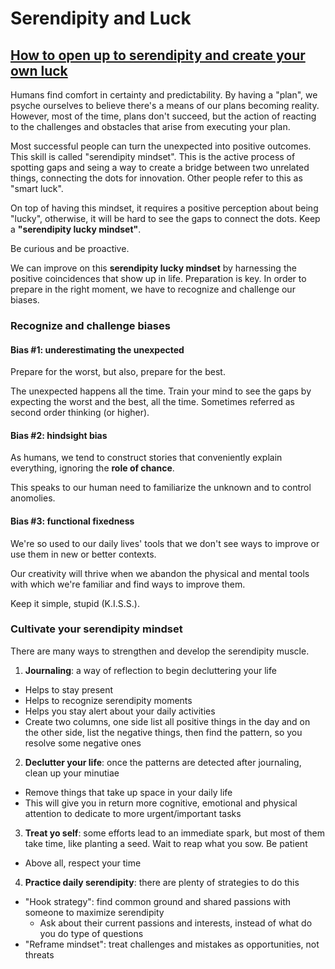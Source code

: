 # Serendipity and Luck

## [How to open up to serendipity and create your own luck](https://psyche.co/guides/how-to-open-up-to-serendipity-and-create-your-own-luck)

Humans find comfort in certainty and predictability. By having a "plan", we psyche ourselves to believe there's a means of our plans becoming reality. However, most of the time, plans don't succeed, but the action of reacting to the challenges and obstacles that arise from executing your plan.

Most successful people can turn the unexpected into positive outcomes. This skill is called "serendipity mindset". This is the active process of spotting gaps and seing a way to create a bridge between two unrelated things, connecting the dots for innovation. Other people refer to this as "smart luck".

On top of having this mindset, it requires a positive perception about being "lucky", otherwise, it will be hard to see the gaps to connect the dots. Keep a **"serendipity lucky mindset"**.

Be curious and be proactive.

We can improve on this **serendipity lucky mindset** by harnessing the positive coincidences that show up in life. Preparation is key. In order to prepare in the right moment, we have to recognize and challenge our biases.

### Recognize and challenge biases

#### Bias #1: underestimating the unexpected

Prepare for the worst, but also, prepare for the best.

The unexpected happens all the time. Train your mind to see the gaps by expecting the worst and the best, all the time. Sometimes referred as second order thinking (or higher).

#### Bias #2: hindsight bias

As humans, we tend to construct stories that conveniently explain everything, ignoring the **role of chance**.

This speaks to our human need to familiarize the unknown and to control anomolies.

#### Bias #3: functional fixedness

We're so used to our daily lives' tools that we don't see ways to improve or use them in new or better contexts.

Our creativity will thrive when we abandon the physical and mental tools with which we're familiar and find ways to improve them.

Keep it simple, stupid (K.I.S.S.).

### Cultivate your serendipity mindset

There are many ways to strengthen and develop the serendipity muscle.

1. **Journaling**: a way of reflection to begin decluttering your life
- Helps to stay present
- Helps to recognize serendipity moments
- Helps you stay alert about your daily activities
- Create two columns, one side list all positive things in the day and on the other side, list the negative things, then find the pattern, so you resolve some negative ones

2. **Declutter your life**: once the patterns are detected after journaling, clean up your minutiae
- Remove things that take up space in your daily life
- This will give you in return more cognitive, emotional and physical attention to dedicate to more urgent/important tasks

3. **Treat yo self**: some efforts lead to an immediate spark, but most of them take time, like planting a seed. Wait to reap what you sow. Be patient
- Above all, respect your time

4. **Practice daily serendipity**: there are plenty of strategies to do this
- "Hook strategy": find common ground and shared passions with someone to maximize serendipity
  - Ask about their current passions and interests, instead of what do you do type of questions
- "Reframe mindset": treat challenges and mistakes as opportunities, not threats
